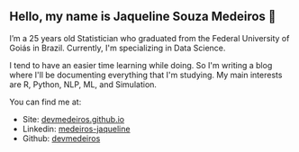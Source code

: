## Hello, my name is Jaqueline Souza Medeiros :space_invader:

I’m a 25 years old Statistician who graduated from the Federal University of Goiás in Brazil. Currently, I'm specializing in Data Science.

I tend to have an easier time learning while doing. So I'm writing a blog where I'll be documenting everything that I'm studying. My main interests are R, Python, NLP, ML, and Simulation.

You can find me at:

- Site: [devmedeiros.github.io](https://devmedeiros.github.io/)
- Linkedin: [medeiros-jaqueline](https://www.linkedin.com/in/medeiros-jaqueline/)
- Github: [devmedeiros](https://github.com/devmedeiros)
